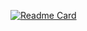 [![Readme Card](https://github-readme-stats.vercel.app/api/pin/?username=iryna-kondr&repo=scikit-llm)](https://github.com/iryna-kondr/scikit-llm)
